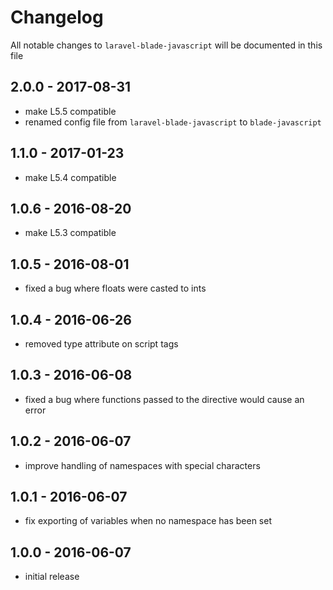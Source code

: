 # Changelog

All notable changes to `laravel-blade-javascript` will be documented in this file

## 2.0.0 - 2017-08-31
- make L5.5 compatible
- renamed config file from `laravel-blade-javascript` to `blade-javascript`

## 1.1.0 - 2017-01-23
- make L5.4 compatible

## 1.0.6 - 2016-08-20
- make L5.3 compatible

## 1.0.5 - 2016-08-01
- fixed a bug where floats were casted to ints

## 1.0.4 - 2016-06-26
- removed type attribute on script tags

## 1.0.3 - 2016-06-08
- fixed a bug where functions passed to the directive would cause an error

## 1.0.2 - 2016-06-07
- improve handling of namespaces with special characters

## 1.0.1 - 2016-06-07
- fix exporting of variables when no namespace has been set

## 1.0.0 - 2016-06-07
- initial release
